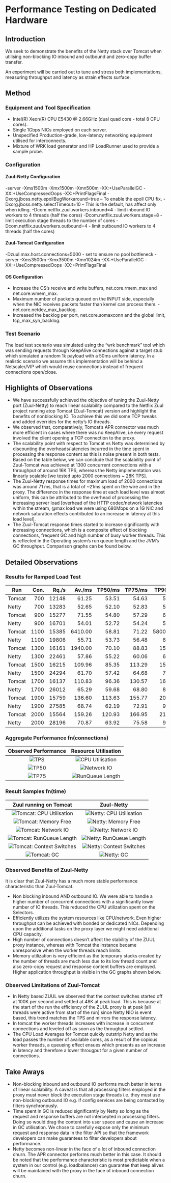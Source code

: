 # Performance Testing on Dedicated Hardware

## Introduction

We seek to demonstrate the benefits of the Netty stack over Tomcat when utilising non-blocking IO inbound and outbound and zero-copy buffer transfer.

An experiment will be carried out to tune and stress both implementations, measuring throughput and latency as strain effects surface.

## Method

### Equipment and Tool Specification
- Intel(R) Xeon(R) CPU E5430 @ 2.66GHz (dual quad core - total 8 CPU cores).
- Single 1Gbps NICs employed on each server.
- Unspecified Production-grade, low-latency networking equipment utilised for interconnects.
- Mixture of WRK load generator and HP LoadRunner used to provide a sample probe.

### Configuration

#### Zuul-Netty Configuration
-server
-Xms1500m
-Xmx1500m
-Xmn500m
-XX:+UseParallelGC
-XX:+UseCompressedOops
-XX:+PrintFlagsFinal
-Dxorg.jboss.netty.epollBugWorkaround=true – To enable the epoll CPU fix.
-Dxorg.jboss.netty.selectTimeout=10        – This is the default, has affect only when idling.
-Dcom.netflix.zuul.workers.inbound=4       - limit inbound IO workers to 4 threads (half the cores)
-Dcom.netflix.zuul.workers.stage=8         - limit execution stage threads to the number of cores
-Dcom.netflix.zuul.workers.outbound=4      - limit outbound IO workers to 4 threads (half the cores)

#### Zuul-Tomcat Configuration

-Dzuul.max.host.connections=5000           - set to ensure no pool bottleneck
-server
-Xms3500m
-Xmx3500m
-Xmn1024m
-XX:+UseParallelGC
-XX:+UseCompressedOops
-XX:+PrintFlagsFinal

#### OS Configuration
- Increase the OS’s receive and write buffers, net.core.rmem\_max and net.core.wmem_max.
- Maximum number of packets queued on the INPUT side, especially when the NIC receives packets faster than kernel can process them. - net.core.netdev\_max_backlog.
- Increased the backlog per port, net.core.somaxconn and the global limit, tcp\_max\_syn_backlog.

### Test Scenario

The load test scenario was simulated using the “wrk benchmark” tool which was sending requests through KeepAlive connections against a target stub which simulated a random 1k payload with a 50ms uniform latency. In a realistic scenario we assume this implementation will be behind a Netscaler/VIP which would reuse connections instead of frequent connections open/close.

## Highlights of Observations

-   We have successfully achieved the objective of tuning the Zuul-Netty port (Zuul-Netty) to reach linear scalability compared to the Netflix Zuul project running atop Tomcat (Zuul-Tomcat) version and highlight the benefits of nonblocking IO. To achieve this we did some TCP tweaks and added overrides for the netty’s IO threads.
-   We observed that, comparatively, Tomcat’s APR connector was much more efficient in cases where there was no KeepAlive, i.e every request involved the client opening a TCP connection to the proxy.
-   The scalability point with respect to Tomcat vs Netty was determined by discounting the overheads/latencies incurred in the time spent in processing the response content as this is noise present in both tests. Based on the table below, we can conclude that the scalability point of Zuul-Tomcat was achieved at 1300 concurrent connections with a throughput of around 16K TPS, whereas the Netty implementation was linearly scalable [we tested upto 2000 connections ~ 28K TPS].
-   The Zuul-Netty response times for maximum load of 2000 connections was around 71 ms, that is a total of ~21ms spent on the wire and in the proxy. The difference in the response time at each load level was almost uniform, this can be attributed to the overhead of processing the increasing server load [overhead of the HTTP codec/network latencies within the stream, @max load we were using 680Mbps on a 1G NIC and network saturation effects contributed to an increase in latency at this load level].
-   The Zuul-Tomcat response times started to increase significantly with increasing connections, which is a composite effect of blocking connections, frequent GC and high number of busy worker threads. This is reflected in the Operating system’s run queue length and the JVM’s GC throughput. Comparison graphs can be found below.

## Detailed Observations

### Results for Ramped Load Test
Run     |Con.   |Rq./s     |Av./ms     |TP50/ms       |TP75/ms        |TP90/ms        |CPU/%  |LdAvg      |Ctx Sw.            |Mbps
---     |--:    |--:       |--:        |--:           |--:            |--:            |--:    |--:        |--:                |--:
Tomcat	 |700	   |12148	    |61.25	     |53.51	        |54.63	         |58.00	        |61.02	|9.30	    |71946.30	        |306.81
Netty	  |700	   |13283	    |52.65	     |52.10	        |52.83	         |54.25	        |47.32	|6.93	    |93207.48	        |313.06
Tomcat	 |900	   |15277	    |71.55	     |54.80	        |57.29      	   |64.19	        |74.12	|14.85	    |74591.69       	|373.70
Netty	  |900	   |16701	    |54.01	     |52.72	        |54.24      				|56.98	        |57.50	|7.93	    |89477.57       	|400.00
Tomcat	 |1100	  |15385	    |6410.00    |58.81	        |71.22      	|58000.00	    |79.57	|18.10	    |69413.10       	|367.46
Netty	  |1100	  |19806	    |55.71	     |53.73	        |56.48      	|60.80	        |64.23	|8.60	    |80201.63       	|475.56
Tomcat	 |1300	  |16161	    |1940.00 	  |70.10	        |88.83      	|154.94	        |83.18	|19.79	    |69286.21	        |379.87
Netty	  |1300	  |22461	    |57.86	     |55.22	        |60.06      	|67.43	        |70.43	|9.12	    |71283.04	        |540.41
Tomcat	 |1500	  |16215	    |109.96	    |85.35	        |113.29     	|151.89	        |84.26	|20.37	    |72201.76	        |392.80
Netty	  |1500	  |24294	    |61.70	     |57.42	        |64.68      	|77.24	        |73.89	|9.22	    |62635.39	        |586.07
Tomcat	 |1700	  |16137  	  |110.83	    |96.36	        |130.57	        |167.38	        |84.66	|21.72	    |71682.80	        |386.01
Netty	  |1700	  |26012	    |65.29	     |59.68	        |68.80       	|85.59	        |75.57	|9.34	    |56936.30	        |627.89
Tomcat	 |1900	  |15759	    |136.60	    |113.63	       |155.77     	|203.54	        |85.13	|21.33	    |69941.45	        |377.01
Netty	  |1900	  |27585	    |68.74	     |62.19	        |72.91      	|92.45      	|77.54	|9.62	    |51156.29	        |666.63
Tomcat	 |2000	  |15564	    |159.26	    |120.93	       |166.95     	|218.64        	|65.08	|16.75	    |54500.02	        |291.12
Netty	  |2000	  |28196	    |70.87	     |63.92	        |75.58      	|96.34      	|78.96	|9.71	    |48146.36       	|682.39

### Aggregate Performance fn(connections)
Observed Performance                | Resource Utilisation
:-:                                 |:-:
![TPS](images/tps.png)              |![CPU Utilisation](images/cpu.png)
![TP50](images/tp50.png)            |![Network IO](images/network.png)
![TP75](images/tp75.png)            |![RunQueue Length](images/qlen.png)

### Result Samples fn(time)
Zuul running on Tomcat                                      |Zuul-Netty
:-:                                                         |:-:
![Tomcat: CPU Utilisation](images/tomcat/cpu.png)           |![Netty: CPU Utilisation](images/netty/cpu.png)
![Tomcat: Memory Free](images/tomcat/memfree.png)           |![Netty: Memory Free](images/netty/memfree.png)
![Tomcat: Network IO](images/tomcat/network.png)            |![Netty: Network IO](images/netty/network.png)
![Tomcat: RunQueue Length](images/tomcat/runq.png)          |![Netty: RunQueue Length](images/netty/runq.png)
![Tomcat: Context Switches](images/tomcat/cswitch.png)      |![Netty: Context Switches](images/netty/cswitch.png)
![Tomcat: GC](images/tomcat/gc.png)                         |![Netty: GC](images/netty/gc.png)

### Observed Benefits of Zuul-Netty
It is clear that Zuul-Netty has a much more stable performance characteristic than Zuul-Tomcat.
 -  Non blocking inbound AND outbound IO.
    We were able to handle a higher number of concurrent connections with a significantly lower number of IO threads. This reduced the CPU utilization spent on the Selectors.
 -  Efficiently utilizes the system resources like CPU/network. Even higher throughput can be achieved with bonded or dedicated NICs. Depending upon the additional tasks on the proxy layer we might need additional CPU capacity.
 -  High number of connections doesn’t affect the stability of the ZUUL proxy instance, whereas with Tomcat the instance became unresponsive when the worker threads reach limits.
 -  Memory utilization is very efficient as the temporary stacks created by the number of threads are much less due to its low thread count and also zero-copy request and response content buffers are employed. Higher application throughput is visible in the GC graphs shown below.

### Observed Limitations of Zuul-Tomcat
 -  In Netty based ZUUL we observed that the context switches started off at 100K per second and settled at 48K at peak load. This is because at the start of the run the efficiency of the ZUUL proxy is at peak [all threads were active from start of the run] since Netty NIO is event based, this trend matches the TPS and mirrors the response latency.
 -  In tomcat the worker threads increases with increase in concurrent connections and leveled off as soon as the throughput settled.
 -  The CPU Load Averages for Tomcat quickly outstrip Netty and as the load passes the number of available cores, as a result of the copious worker threads, a queueing effect ensues which presents as an increase in latency and therefore a lower througput for a given number of connections.

## Take Aways
-   Non-blocking inbound and outbound IO performs much better in terms of linear scalability. A caveat is that all processing filters employed in the proxy must never block the execution stage threads i.e. they must use non-blocking outbound IO e.g. if config services are being contacted by filters synchronously.
-   Time spent in GC is reduced significantly by Netty so long as the request and response buffers are not intercepted in processing filters. Doing so would drag the content into user space and cause an increase in GC utilisation. We chose to carefully expose only the minimum request and response data in the filter API so that the framework developers can make guarantees to filter developers about performance.
-   Netty becomes non-linear in the face of a lot of inbound connection churn. The APR connector performs much better in this case. It should be noted that the performance characteristic is most predictable when a system in our control (e.g. loadbalancer) can guarantee that keep alives will be maintained with the proxy in the face of inbound connection churn.

